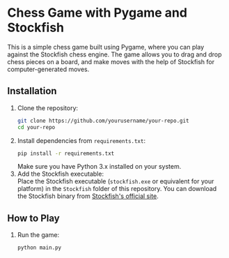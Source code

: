 # Chess Game with Pygame and Stockfish

This is a simple chess game built using Pygame, where you can play against the Stockfish chess engine. The game allows you to drag and drop chess pieces on a board, and make moves with the help of Stockfish for computer-generated moves.

## Installation

1. Clone the repository:
    ```bash
    git clone https://github.com/yourusername/your-repo.git
    cd your-repo
    ```
2. Install dependencies from `requirements.txt`:
    ```bash
    pip install -r requirements.txt
    ```
   Make sure you have Python 3.x installed on your system.
3. Add the Stockfish executable:  
    Place the Stockfish executable (`stockfish.exe` or equivalent for your platform) in the `Stockfish` folder of this repository. You can download the Stockfish binary from [Stockfish's official site](https://stockfishchess.org/download/).

## How to Play

1. Run the game:
    ```bash
    python main.py
    ```